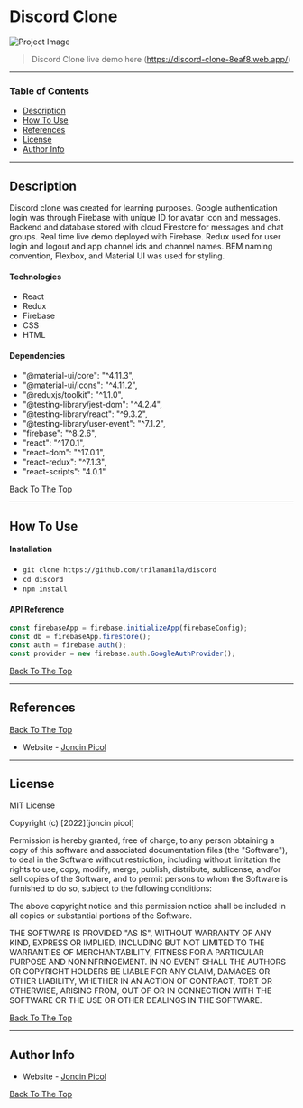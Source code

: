 # Discord Clone

![Project Image](public/demo.png)

> Discord Clone live demo here (https://discord-clone-8eaf8.web.app/)

---

### Table of Contents

- [Description](#description)
- [How To Use](#how-to-use)
- [References](#references)
- [License](#license)
- [Author Info](#author-info)

---

## Description

Discord clone was created for learning purposes. Google authentication login was through Firebase with unique ID for avatar icon and messages. Backend and database stored with cloud Firestore for messages and chat groups. Real time live demo deployed with Firebase. Redux used for user login and logout and app channel ids and channel names. BEM naming convention, Flexbox, and Material UI was used for styling.

#### Technologies

- React
- Redux
- Firebase
- CSS
- HTML

#### Dependencies

- "@material-ui/core": "^4.11.3",
- "@material-ui/icons": "^4.11.2",
- "@reduxjs/toolkit": "^1.1.0",
- "@testing-library/jest-dom": "^4.2.4",
- "@testing-library/react": "^9.3.2",
- "@testing-library/user-event": "^7.1.2",
- "firebase": "^8.2.6",
- "react": "^17.0.1",
- "react-dom": "^17.0.1",
- "react-redux": "^7.1.3",
- "react-scripts": "4.0.1"

[Back To The Top](#discord-clone)

---

## How To Use

#### Installation

- `git clone https://github.com/trilamanila/discord`
- `cd discord`
- `npm install`

#### API Reference

```Javascript
const firebaseApp = firebase.initializeApp(firebaseConfig);
const db = firebaseApp.firestore();
const auth = firebase.auth();
const provider = new firebase.auth.GoogleAuthProvider();
```

[Back To The Top](#discord-clone)

---

## References

[Back To The Top](#discord-clone)

- Website - [Joncin Picol](https://joncinpicol.com)

---

## License

MIT License

Copyright (c) [2022][joncin picol]

Permission is hereby granted, free of charge, to any person obtaining a copy
of this software and associated documentation files (the "Software"), to deal
in the Software without restriction, including without limitation the rights
to use, copy, modify, merge, publish, distribute, sublicense, and/or sell
copies of the Software, and to permit persons to whom the Software is
furnished to do so, subject to the following conditions:

The above copyright notice and this permission notice shall be included in all
copies or substantial portions of the Software.

THE SOFTWARE IS PROVIDED "AS IS", WITHOUT WARRANTY OF ANY KIND, EXPRESS OR
IMPLIED, INCLUDING BUT NOT LIMITED TO THE WARRANTIES OF MERCHANTABILITY,
FITNESS FOR A PARTICULAR PURPOSE AND NONINFRINGEMENT. IN NO EVENT SHALL THE
AUTHORS OR COPYRIGHT HOLDERS BE LIABLE FOR ANY CLAIM, DAMAGES OR OTHER
LIABILITY, WHETHER IN AN ACTION OF CONTRACT, TORT OR OTHERWISE, ARISING FROM,
OUT OF OR IN CONNECTION WITH THE SOFTWARE OR THE USE OR OTHER DEALINGS IN THE
SOFTWARE.

[Back To The Top](#discord-clone)

---

## Author Info

- Website - [Joncin Picol](https://joncinpicol.com)

[Back To The Top](#discord-clone)
